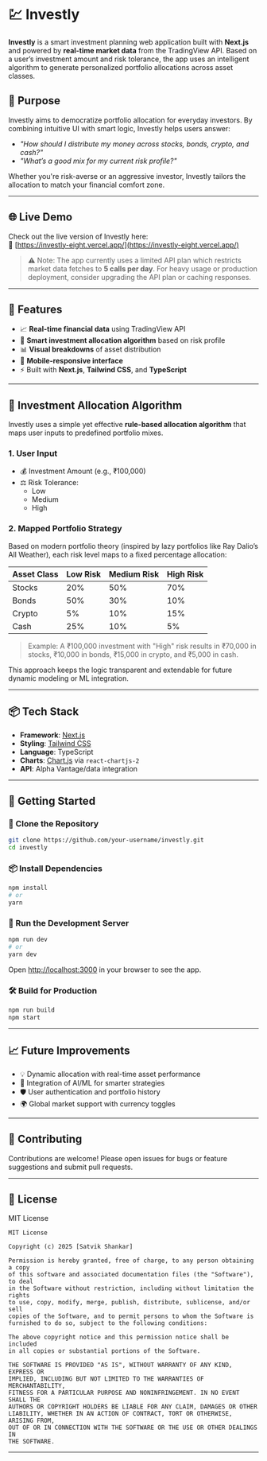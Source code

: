 # 💹 Investly

**Investly** is a smart investment planning web application built with **Next.js** and powered by **real-time market data** from the TradingView API. Based on a user’s investment amount and risk tolerance, the app uses an intelligent algorithm to generate personalized portfolio allocations across asset classes.

## 🎯 Purpose

Investly aims to democratize portfolio allocation for everyday investors. By combining intuitive UI with smart logic, Investly helps users answer:

- _"How should I distribute my money across stocks, bonds, crypto, and cash?"_
- _"What’s a good mix for my current risk profile?"_

Whether you're risk-averse or an aggressive investor, Investly tailors the allocation to match your financial comfort zone.

---

## 🌐 Live Demo

Check out the live version of Investly here:  
🔗 [https://investly-eight.vercel.app/](https://investly-eight.vercel.app/)

> ⚠️ Note: The app currently uses a limited API plan which restricts market data fetches to **5 calls per day**. For heavy usage or production deployment, consider upgrading the API plan or caching responses.

---

## 🚀 Features

- 📈 **Real-time financial data** using TradingView API
- 🧠 **Smart investment allocation algorithm** based on risk profile
- 📊 **Visual breakdowns** of asset distribution
- 📱 **Mobile-responsive interface**
- ⚡ Built with **Next.js**, **Tailwind CSS**, and **TypeScript**

---

## 🧠 Investment Allocation Algorithm

Investly uses a simple yet effective **rule-based allocation algorithm** that maps user inputs to predefined portfolio mixes.

### 1. **User Input**

- 💰 Investment Amount (e.g., ₹100,000)
- ⚖️ Risk Tolerance:
  - Low
  - Medium
  - High

### 2. **Mapped Portfolio Strategy**

Based on modern portfolio theory (inspired by lazy portfolios like Ray Dalio’s All Weather), each risk level maps to a fixed percentage allocation:

| Asset Class | Low Risk | Medium Risk | High Risk |
|-------------|----------|-------------|-----------|
| Stocks      | 20%      | 50%         | 70%       |
| Bonds       | 50%      | 30%         | 10%       |
| Crypto      | 5%       | 10%         | 15%       |
| Cash        | 25%      | 10%         | 5%        |

> Example: A ₹100,000 investment with "High" risk results in ₹70,000 in stocks, ₹10,000 in bonds, ₹15,000 in crypto, and ₹5,000 in cash.

This approach keeps the logic transparent and extendable for future dynamic modeling or ML integration.

---

## 📦 Tech Stack

- **Framework**: [Next.js](https://nextjs.org/)
- **Styling**: [Tailwind CSS](https://tailwindcss.com/)
- **Language**: TypeScript
- **Charts**: [Chart.js](https://www.chartjs.org/) via `react-chartjs-2`
- **API**: Alpha Vantage/data integration

---

## 🧪 Getting Started

### 🔁 Clone the Repository

```bash
git clone https://github.com/your-username/investly.git
cd investly
```

### 📦 Install Dependencies

```bash
npm install
# or
yarn
```

### 🚀 Run the Development Server

```bash
npm run dev
# or
yarn dev
```

Open [http://localhost:3000](http://localhost:3000) in your browser to see the app.

### 🛠️ Build for Production

```bash
npm run build
npm start
```

---

## 📈 Future Improvements

- 💡 Dynamic allocation with real-time asset performance
- 🧮 Integration of AI/ML for smarter strategies
- 🛡️ User authentication and portfolio history
- 🌍 Global market support with currency toggles

---

## 🤝 Contributing

Contributions are welcome! Please open issues for bugs or feature suggestions and submit pull requests.

---

## 📜 License

MIT License

```
MIT License

Copyright (c) 2025 [Satvik Shankar]

Permission is hereby granted, free of charge, to any person obtaining a copy
of this software and associated documentation files (the "Software"), to deal
in the Software without restriction, including without limitation the rights  
to use, copy, modify, merge, publish, distribute, sublicense, and/or sell  
copies of the Software, and to permit persons to whom the Software is  
furnished to do so, subject to the following conditions:

The above copyright notice and this permission notice shall be included  
in all copies or substantial portions of the Software.

THE SOFTWARE IS PROVIDED "AS IS", WITHOUT WARRANTY OF ANY KIND, EXPRESS OR  
IMPLIED, INCLUDING BUT NOT LIMITED TO THE WARRANTIES OF MERCHANTABILITY,  
FITNESS FOR A PARTICULAR PURPOSE AND NONINFRINGEMENT. IN NO EVENT SHALL THE  
AUTHORS OR COPYRIGHT HOLDERS BE LIABLE FOR ANY CLAIM, DAMAGES OR OTHER  
LIABILITY, WHETHER IN AN ACTION OF CONTRACT, TORT OR OTHERWISE, ARISING FROM,  
OUT OF OR IN CONNECTION WITH THE SOFTWARE OR THE USE OR OTHER DEALINGS IN  
THE SOFTWARE.
```

---
